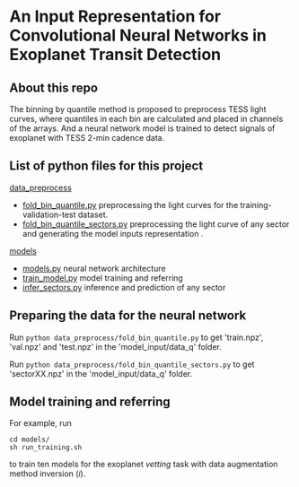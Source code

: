 # An Input Representation for Convolutional Neural Networks in Exoplanet Transit Detection

## About this repo
The binning by quantile method is proposed to preprocess TESS light curves, where quantiles in each bin are calculated and placed in channels of the arrays. And a neural network model is trained to detect signals of exoplanet with TESS 2-min cadence data.

## List of python files for this project
[data_preprocess](data_preprocess/)
- [fold_bin_quantile.py](data_preprocess/fold_bin_quantile.py) preprocessing the light curves for the training-validation-test dataset.
- [fold_bin_quantile_sectors.py](data_preprocess/fold_bin_quantile_sectors.py) preprocessing the light curve of any sector and generating the model inputs representation .

[models](models/)
- [models.py](models/models.py) neural network architecture
- [train_model.py](models/train_model.py) model training and referring 
- [infer_sectors.py](models/infer_sectors.py) inference and prediction of any sector

## Preparing the data for the neural network
Run ```python data_preprocess/fold_bin_quantile.py``` to get 'train.npz', 'val.npz' and 'test.npz' in the 'model_input/data_q' folder.

Run ```python data_preprocess/fold_bin_quantile_sectors.py``` to get 'sectorXX.npz' in the 'model_input/data_q' folder.

## Model training and referring
For example, run
```
cd models/
sh run_training.sh
```
to train ten models for the exoplanet *vetting* task with data augmentation method inversion (*i*).
